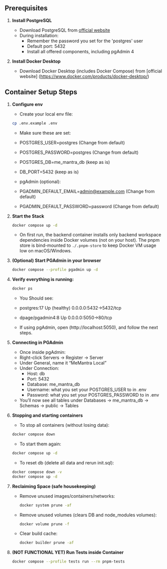 ## Prerequisites

1. **Install PostgreSQL**
   - Download PostgreSQL from [official website](https://www.postgresql.org/download/)
   - During installation:
     - Remember the password you set for the 'postgres' user
     - Default port: 5432
     - Install all offered components, including pgAdmin 4

2. **Install Docker Desktop**
   - Download Docker Desktop (includes Docker Compose) from [official website] (https://www.docker.com/products/docker-desktop/)

## Container Setup Steps

1. **Configure env**
   - Create your local env file:

   ```bash
   cp .env.example .env
   ```

   - Make sure these are set:
   - POSTGRES_USER=postgres (Change from default)
   - POSTGRES_PASSWORD=postgres (Change from default)
   - POSTGRES_DB=me_mantra_db (keep as is)
   - DB_PORT=5432 (keep as is)

   - pgAdmin (optional):
   - PGADMIN_DEFAULT_EMAIL=admin@example.com (Change from default)
   - PGADMIN_DEFAULT_PASSWORD=password (Change from default)

2. **Start the Stack**

   ```bash
   docker compose up -d
   ```

   - On first run, the backend container installs only backend workspace dependencies inside Docker volumes (not on your host). The pnpm store is bind-mounted to `./.pnpm-store` to keep Docker VM usage low on macOS/Windows.

3. **(Optional) Start PGAdmin in your browser**
   ```bash
   docker compose --profile pgadmin up -d
   ```
4. **Verify everything is running:**

   ```bash
   docker ps
   ```

   - You Should see:
   - postgres:17 Up (healthy) 0.0.0.0:5432->5432/tcp
   - dpage/pgadmin4:8 Up 0.0.0.0:5050->80/tcp

   - If using pgAdmin, open (http://localhost:5050), and follow the next steps.

5. **Connecting in PGAdmin**
   - Once inside pgAdmin:
   - Right-click Servers → Register → Server
   - Under General, name it “MeMantra Local”
   - Under Connection:
     - Host: db
     - Port: 5432
     - Database: me_mantra_db
     - Username: what you set your POSTGRES_USER to in .env
     - Password: what you set your POSTGRES_PASSWORD to in .env
   - You’ll now see all tables under Databases → me_mantra_db → Schemas → public → Tables

6. **Stopping and starting containers**
   - To stop all containers (without losing data):

   ```bash
   docker compose down
   ```

   - To start them again:

   ```bash
   docker compose up -d
   ```

   - To reset db (delete all data and rerun init.sql):

   ```bash
   docker compose down -v
   docker compose up -d
   ```

8. **Reclaiming Space (safe housekeeping)**
   - Remove unused images/containers/networks:
     ```bash
     docker system prune -af
     ```
   - Remove unused volumes (clears DB and node_modules volumes):
     ```bash
     docker volume prune -f
     ```
   - Clear build cache:
     ```bash
     docker builder prune -af
     ```

7. **(NOT FUNCTIONAL YET) Run Tests inside Container**
   ```bash
   docker compose --profile tests run --rm pnpm-tests
   ```
